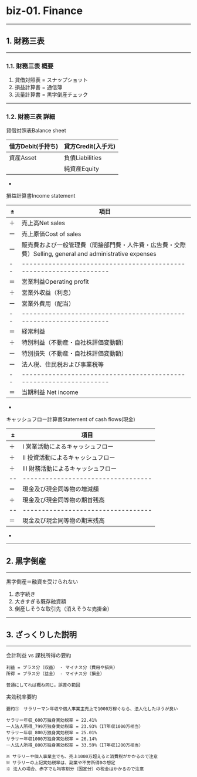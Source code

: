 # biz-01. Finance
________________________________________
## 1. 財務三表
________________________________________
### 1.1. 財務三表 概要

1. 貸借対照表 = スナップショット
2. 損益計算書 = 通信簿
3. 流量計算書 = 黒字倒産チェック

________________________________________
### 1.2. 財務三表 詳細

貸借対照表Balance sheet

|借方Debit(手持ち)|貸方Credit(入手元)
|-----------------|------------------
|資産Asset        |負債Liabilities
|                 |純資産Equity

-

損益計算書Income statement

±|項目
--|------------------------------------------------------------------
＋|売上高Net sales
ー|売上原価Cost of sales
ー|販売費および一般管理費（間接部門費・人件費・広告費・交際費）Selling, general and administrative expenses
--|------------------------------------------------------------------
＝|営業利益Operating profit
＋|営業外収益（利息）
ー|営業外費用（配当）
--|------------------------------------------------------------------
＝|経常利益
＋|特別利益（不動産・自社株評価変動額）
ー|特別損失（不動産・自社株評価変動額）
ー|法人税、住民税および事業税等
--|------------------------------------------------------------------
＝|当期利益 Net income

-

キャッシュフロー計算書Statement of cash flows(現金)

±|項目
--|----------------------------------
＋|I   営業活動によるキャッシュフロー
＋|II  投資活動によるキャッシュフロー
＋|III 財務活動によるキャッシュフロー
--|----------------------------------
＝|現金及び現金同等物の増減額
＋|現金及び現金同等物の期首残高
--|----------------------------------
＝|現金及び現金同等物の期末残高

-

________________________________________
## 2. 黒字倒産
________________________________________
黒字倒産＝融資を受けられない

1. 赤字続き
2. 大きすぎる既存融資額
3. 倒産しそうな取引先（消えそうな売掛金）

________________________________________
## 3. ざっくりした説明
________________________________________
会計利益 vs 課税所得の要約

```text
利益 = プラス分（収益） - マイナス分（費用や損失）
所得 = プラス分（益金） - マイナス分（損金）

普通にしてれば概ね同じ。誤差の範囲
```

実効税率要約

```text
要約①　サラリーマン年収や個人事業主売上で1000万稼ぐなら、法人化したほうが良い

サラリー年収_600万独身実効税率 = 22.41%
一人法人所得_799万独身実効税率 = 23.93%（IT年収1000万相当）
サラリー年収_800万独身実効税率 = 25.01%
サラリー年収1000万独身実効税率 = 26.14%
一人法人所得_800万独身実効税率 = 33.59%（IT年収1200万相当）

※ サラリーや個人事業主でも、売上1000万超えると消費税がかかるので注意
※ サラリーの上記実効税率は、副業や不労所得0の想定
※ 法人の場合、赤字でも均等割分（固定分）の税金はかかるので注意
```
